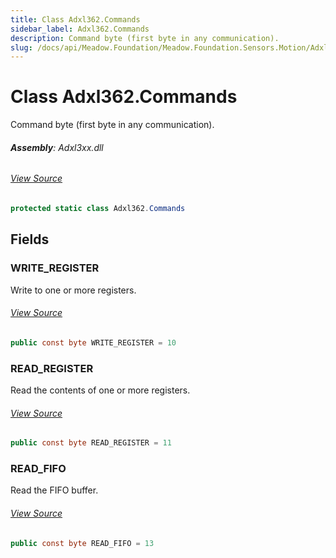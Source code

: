 ```yaml
---
title: Class Adxl362.Commands
sidebar_label: Adxl362.Commands
description: Command byte (first byte in any communication).
slug: /docs/api/Meadow.Foundation/Meadow.Foundation.Sensors.Motion/Adxl362.Commands
---
```

# Class Adxl362.Commands
Command byte (first byte in any communication).

###### **Assembly**: Adxl3xx.dll
###### [View Source](https://github.com/WildernessLabs/Meadow.Foundation.git/blob/develop/Source/Meadow.Foundation.Peripherals/Sensors.Motion.Adxl3xx/Driver/Drivers/Adxl362_Extras/Adxl362.Commands.cs#L8)
```csharp title="Declaration"
protected static class Adxl362.Commands
```
## Fields
### WRITE_REGISTER
Write to one or more registers.
###### [View Source](https://github.com/WildernessLabs/Meadow.Foundation.git/blob/develop/Source/Meadow.Foundation.Peripherals/Sensors.Motion.Adxl3xx/Driver/Drivers/Adxl362_Extras/Adxl362.Commands.cs#L13)
```csharp title="Declaration"
public const byte WRITE_REGISTER = 10
```
### READ_REGISTER
Read the contents of one or more registers.
###### [View Source](https://github.com/WildernessLabs/Meadow.Foundation.git/blob/develop/Source/Meadow.Foundation.Peripherals/Sensors.Motion.Adxl3xx/Driver/Drivers/Adxl362_Extras/Adxl362.Commands.cs#L18)
```csharp title="Declaration"
public const byte READ_REGISTER = 11
```
### READ_FIFO
Read the FIFO buffer.
###### [View Source](https://github.com/WildernessLabs/Meadow.Foundation.git/blob/develop/Source/Meadow.Foundation.Peripherals/Sensors.Motion.Adxl3xx/Driver/Drivers/Adxl362_Extras/Adxl362.Commands.cs#L23)
```csharp title="Declaration"
public const byte READ_FIFO = 13
```
